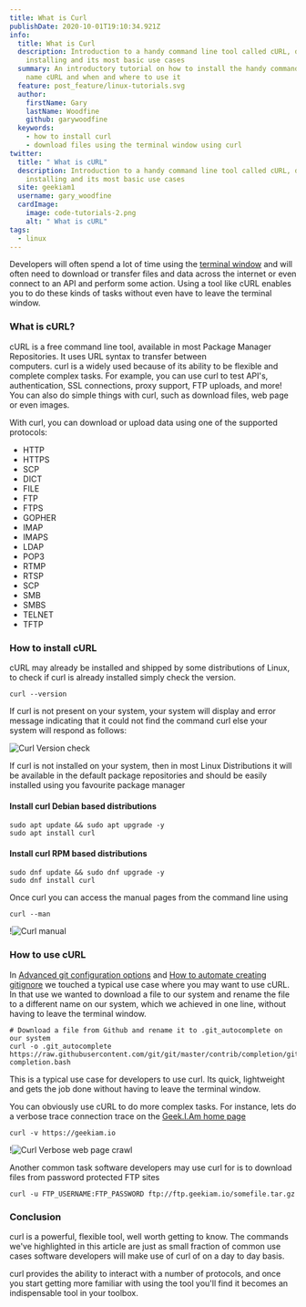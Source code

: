 ```yaml
---
title: What is Curl
publishDate: 2020-10-01T19:10:34.921Z
info:
  title: What is Curl
  description: Introduction to a handy command line tool called cURL, discussing
    installing and its most basic use cases
  summary: An introductory tutorial on how to install the handy command line tool
    name cURL and when and where to use it
  feature: post_feature/linux-tutorials.svg
  author:
    firstName: Gary
    lastName: Woodfine
    github: garywoodfine
  keywords:
    - how to install curl
    - download files using the terminal window using curl
twitter:
  title: " What is cURL"
  description: Introduction to a handy command line tool called cURL, discussing
    installing and its most basic use cases
  site: geekiam1
  username: gary_woodfine
  cardImage:
    image: code-tutorials-2.png
    alt: " What is cURL"
tags:
  - linux
---
```

Developers will often spend a lot of time using the [terminal window](/what-is-a-terminal-window/ "What is a terminal window | Geek.I.Am") and will often
need to download or transfer files and data across the internet or even connect to an API and perform some action. Using a tool like cURL enables you
to do these kinds of tasks without even have to leave the terminal window.

### What is cURL?
 cURL is a free command line tool, available in most Package Manager Repositories. It uses URL syntax to transfer between  
 computers. curl is a widely used because of its ability to be flexible and complete complex tasks. For example, 
 you can use curl to test API's, authentication, SSL connections, proxy support, FTP uploads, and more! You can also do
 simple things with curl, such as download files, web page or even images.
 
 With curl, you can download or upload data using one of the supported protocols:
 
 * HTTP 
 * HTTPS
 * SCP 
 * DICT
 * FILE
 * FTP
 * FTPS
 * GOPHER
 * IMAP
 * IMAPS
 * LDAP
 * POP3
 * RTMP
 * RTSP
 * SCP
 * SMB
 * SMBS
 * TELNET
 * TFTP
   

### How to install cURL

cURL may already be installed and shipped by some distributions of Linux, to check if curl is already installed simply check the
version.
```shell script
curl --version
```
If curl is not present on your system, your system will display and error message indicating that it could not find the 
command curl else your system will respond as follows:

![Curl Version check](/media/images/linux/curl-version.png "cURL version check")

If curl is not installed on your system, then in most Linux Distributions it will be available in the default package repositories
and should be easily installed using you favourite package manager

#### Install curl Debian based distributions

```shell script
sudo apt update && sudo apt upgrade -y
sudo apt install curl
```

#### Install curl RPM based distributions
```shell script
sudo dnf update && sudo dnf upgrade -y
sudo dnf install curl
```

Once curl you can access the manual pages from the command line using 
```shell script
curl --man
```
!![Curl manual ](/media/images/linux/curl-manual.png "cURL manual")

### How to use cURL

In [Advanced git configuration options](/advanced-git-configuration-options/ "Advanced Git configuration options | Geek.I.Am") and
[How to automate creating gitignore](/how-to-automate-creating-gitignore/ "How to automate creating Git Ignore files | Geek.I.Am") we 
touched a typical use case where you may want to use cURL.  In that use we wanted to download a file to our system and rename the file to a different name on
our system, which we achieved in one line, without having to leave the terminal window.

```shell script
# Download a file from Github and rename it to .git_autocomplete on our system
curl -o .git_autocomplete https://raw.githubusercontent.com/git/git/master/contrib/completion/git-completion.bash
```

This is a typical use case for developers to use curl. Its quick, lightweight and gets the job done without having to leave the terminal window.

You can obviously use cURL to do more complex tasks. For instance, lets do a verbose trace connection trace on the
[Geek.I.Am home page](https://articles.geekiam.io "Geek.I.Am Home page")

```shell script
curl -v https://geekiam.io 

```
!![Curl Verbose web page crawl ](/media/images/linux/curl-verbose-output.png "cURL verbose")

Another common task software developers may use curl for is to download files from password protected FTP sites

```shell script
curl -u FTP_USERNAME:FTP_PASSWORD ftp://ftp.geekiam.io/somefile.tar.gz
```

### Conclusion 

curl is a powerful, flexible tool, well worth getting to know. The commands we've highlighted in this article are just
 as small fraction of common use cases software developers will make use of curl of on a day to day basis.
  
 curl provides the ability to interact with a number of protocols, and once you start getting more familiar with using the tool
 you'll find it becomes an indispensable tool in your toolbox.

